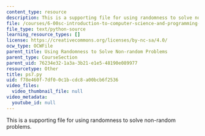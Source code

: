 ```yaml
---
content_type: resource
description: This is a supporting file for using randomness to solve non-random problems.
file: /courses/6-00sc-introduction-to-computer-science-and-programming-spring-2011/f78e460f7df00c1bcdc8a00bcb6f2536_ps7.py
file_type: text/python-source
learning_resource_types: []
license: https://creativecommons.org/licenses/by-nc-sa/4.0/
ocw_type: OCWFile
parent_title: Using Randomness to Solve Non-random Problems
parent_type: CourseSection
parent_uid: 76234e32-1a3a-3b21-e1e5-48190e089977
resourcetype: Other
title: ps7.py
uid: f78e460f-7df0-0c1b-cdc8-a00bcb6f2536
video_files:
  video_thumbnail_file: null
video_metadata:
  youtube_id: null
---
```

This is a supporting file for using randomness to solve non-random problems.